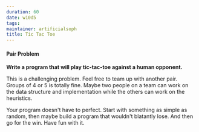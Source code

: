 ```yaml
---
duration: 60
date: w10d5
tags:
maintainer: artificialsoph
title: Tic Tac Toe
---
```


#### Pair Problem

**Write a program that will play tic-tac-toe against a human opponent.**

This is a challenging problem. Feel free to team up with another pair. Groups of 4 or 5 is totally fine. Maybe two people on a team can work on the data structure and implementation while the others can work on the heuristics.

Your program doesn't have to perfect. Start with something as simple as random, then maybe build a program that wouldn't blatantly lose. And then go for the win. Have fun with it.
